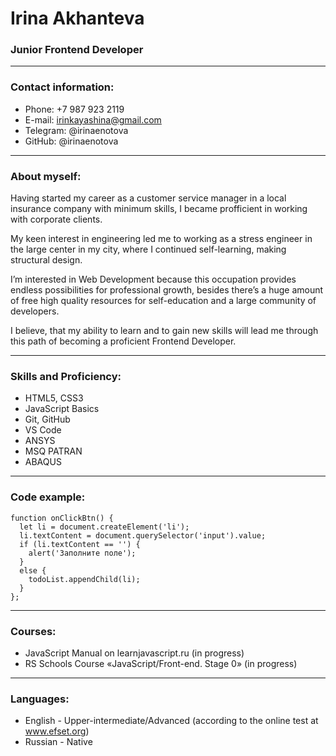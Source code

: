 # Irina Akhanteva
### Junior Frontend Developer
***
### Contact information:
* Phone: +7 987 923 2119
* E-mail: irinkayashina@gmail.com
* Telegram: @irinaenotova
* GitHub: @irinaenotova
***
### About myself:

Having started my career as a customer service manager in a local insurance company with minimum skills, I became profficient in working with corporate clients.

My keen interest in engineering led me to working as a stress engineer in the large center in my city, where I continued self-learning, making structural design.

I’m interested in Web Development because this occupation provides endless possibilities for professional growth,
besides there’s a huge amount of free high quality resources for self-education and a large community of developers.

I believe, that my ability to learn and to gain new skills will lead me through this path of becoming a proficient Frontend Developer.
***
### Skills and Proficiency:
* HTML5, CSS3
* JavaScript Basics
* Git, GitHub
* VS Code
* ANSYS
* MSQ PATRAN
* ABAQUS
***
### Code example:
```
function onClickBtn() {
  let li = document.createElement('li');
  li.textContent = document.querySelector('input').value;
  if (li.textContent == '') {
    alert('Заполните поле');
  }
  else {
    todoList.appendChild(li);
  }
};
```
***
### Courses:
* JavaScript Manual on learnjavascript.ru (in progress)
* RS Schools Course «JavaScript/Front-end. Stage 0» (in progress)
***
### Languages:
* English - Upper-intermediate/Advanced (according to the online test at www.efset.org)
* Russian - Native
